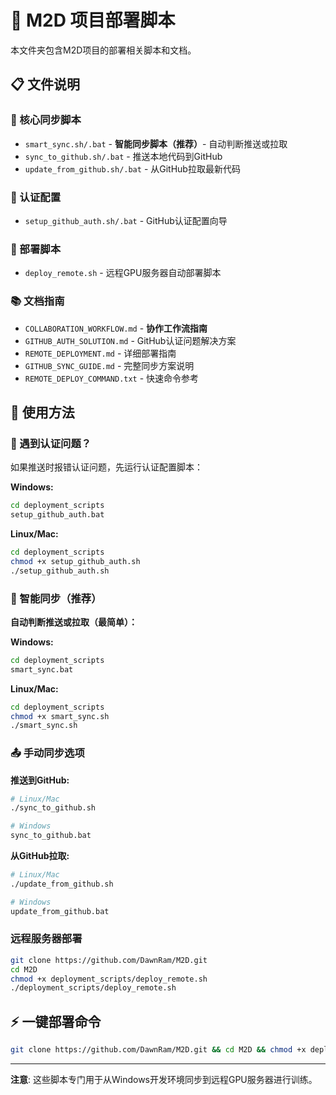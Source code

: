 # 🚀 M2D 项目部署脚本

本文件夹包含M2D项目的部署相关脚本和文档。

## 📋 文件说明

### 🔄 核心同步脚本
- `smart_sync.sh/.bat` - **智能同步脚本（推荐）**- 自动判断推送或拉取
- `sync_to_github.sh/.bat` - 推送本地代码到GitHub
- `update_from_github.sh/.bat` - 从GitHub拉取最新代码

### 🔐 认证配置
- `setup_github_auth.sh/.bat` - GitHub认证配置向导

### 🚀 部署脚本
- `deploy_remote.sh` - 远程GPU服务器自动部署脚本

### 📚 文档指南
- `COLLABORATION_WORKFLOW.md` - **协作工作流指南**
- `GITHUB_AUTH_SOLUTION.md` - GitHub认证问题解决方案
- `REMOTE_DEPLOYMENT.md` - 详细部署指南
- `GITHUB_SYNC_GUIDE.md` - 完整同步方案说明
- `REMOTE_DEPLOY_COMMAND.txt` - 快速命令参考

## 🔄 使用方法

### 🔐 遇到认证问题？
如果推送时报错认证问题，先运行认证配置脚本：

**Windows:**
```cmd
cd deployment_scripts
setup_github_auth.bat
```

**Linux/Mac:**
```bash
cd deployment_scripts
chmod +x setup_github_auth.sh
./setup_github_auth.sh
```

### 🤖 智能同步（推荐）

**自动判断推送或拉取（最简单）：**

**Windows:**
```cmd
cd deployment_scripts
smart_sync.bat
```

**Linux/Mac:**
```bash
cd deployment_scripts
chmod +x smart_sync.sh
./smart_sync.sh
```

### 📤 手动同步选项

**推送到GitHub:**
```bash
# Linux/Mac
./sync_to_github.sh

# Windows
sync_to_github.bat
```

**从GitHub拉取:**
```bash
# Linux/Mac
./update_from_github.sh

# Windows  
update_from_github.bat
```

### 远程服务器部署
```bash
git clone https://github.com/DawnRam/M2D.git
cd M2D
chmod +x deployment_scripts/deploy_remote.sh
./deployment_scripts/deploy_remote.sh
```

## ⚡ 一键部署命令
```bash
git clone https://github.com/DawnRam/M2D.git && cd M2D && chmod +x deployment_scripts/deploy_remote.sh && ./deployment_scripts/deploy_remote.sh
```

---

**注意**: 这些脚本专门用于从Windows开发环境同步到远程GPU服务器进行训练。